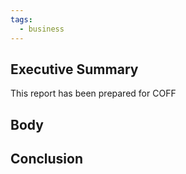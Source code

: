 ```yaml
---
tags:
  - business
---
```

## Executive Summary

This report has been prepared for COFF




## Body






## Conclusion

